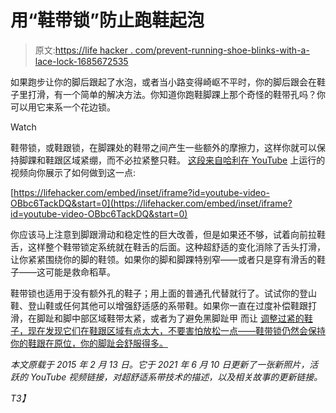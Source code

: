 # 用“鞋带锁”防止跑鞋起泡

> 原文:[https://life hacker . com/prevent-running-shoe-blinks-with-a-lace-lock-1685672535](https://lifehacker.com/prevent-running-shoe-blisters-with-a-lace-lock-1685672535)

如果跑步让你的脚后跟起了水泡，或者当小路变得崎岖不平时，你的脚后跟会在鞋子里打滑，有一个简单的解决方法。你知道你跑鞋脚踝上那个奇怪的鞋带孔吗？你可以用它来系一个花边锁。

Watch

鞋带锁，或鞋跟锁，在脚踝处的鞋带之间产生一些额外的摩擦力，这样你就可以保持脚踝和鞋跟区域紧绷，而不必拉紧整只鞋。 [这段来自哈利在 YouTube](https://www.youtube.com/watch?v=OBbc6TackDQ) 上运行的视频向你展示了如何做到这一点:

 [https://lifehacker.com/embed/inset/iframe?id=youtube-video-OBbc6TackDQ&start=0](https://lifehacker.com/embed/inset/iframe?id=youtube-video-OBbc6TackDQ&start=0) 

你应该马上注意到脚跟滑动和稳定性的巨大改善，但是如果还不够，试着向前拉鞋舌，这样整个鞋带锁定系统就在鞋舌的后面。这种超舒适的变化消除了舌头打滑，让你紧紧围绕你的脚的鞋领。如果你的脚和脚踝特别窄——或者只是穿有滑舌的鞋子——这可能是救命稻草。

鞋带锁也适用于没有额外孔的鞋子；用上面的普通孔代替就行了。试试你的登山鞋、登山鞋或任何其他可以增强舒适感的系带鞋。如果你一直在过度补偿鞋跟打滑，在脚趾和脚中部区域鞋带太紧，或者为了避免黑脚趾甲 而让 [调整过紧的鞋子，现在发现它们在鞋跟区域有点太大，不要害怕放松一点——鞋带锁仍然会保持你的鞋跟在原位，你的脚趾会舒服得多。](https://lifehacker.com/what-to-do-when-running-gives-you-black-toenails-1846812018)

*本文原载于 2015 年 2 月 13 日。它于 2021 年 6 月 10 日更新了一张新照片，活跃的 YouTube 视频链接，对超舒适系带技术的描述，以及相关故事的更新链接。*

 *T3】*